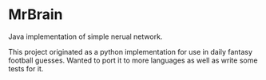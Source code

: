 # MrBrain
Java implementation of simple nerual network.

This project originated as a python implementation for use in daily fantasy football guesses. 
Wanted to port it to more languages as well as write some tests for it.
